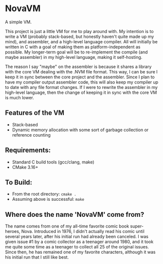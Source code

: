 # NovaVM
A simple VM.

This project is just a little VM for me to play around with.  My intention is to write a VM (probably stack-based, but honestly haven't quite made up my mind), and assembler, and a high-level language compiler.  All will initially be written in C with a goal of making them as platform-independent as possible.  My longer-term goal will be to re-implement the compile (and maybe assembler) in my high-level language, making it self-hosting.  

The reason I say "maybe" on the assembler is because it shares a library with the core VM dealing with the .NVM file format.  This way, I can be sure I keep it in sync between the core project and the assembler.  Since I plan to have my compiler output assembler code, this will also keep my compiler up to date with any file format changes.  If I were to rewrite the assembler in my high-level language, then the change of keeping it in sync with the core VM is much lower.

## Features of the VM
* Stack-based
* Dynamic memory allocation with some sort of garbage collection or reference counting


## Requirements:
* Standard C build tools (gcc/clang, make)
* CMake 3.16+


## To Build:
* From the root directory: `cmake .`
* Assuming above is successful: `make`


## Where does the name 'NovaVM' come from?
The name comes from one of my all-time favorite comic book super-heroes, Nova.  Introduced in 1976, I didn't actually read his comic until several years later, after his initial run had already been canceled.  I was given issue #1 by a comic collector as a teenager around 1980, and it took me quite some time as a teenager to collect all 25 of the original issues.  Since then, he has remained one of my favorite characters, although it was his initial run that I still like best. 